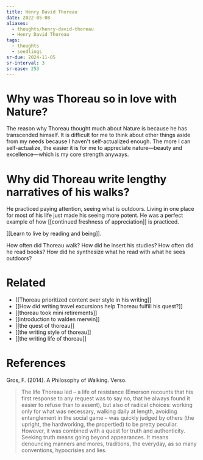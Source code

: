 ```yaml
---
title: Henry David Thoreau
date: 2022-05-08
aliases:
  - thoughts/henry-david-thoreau
  - Henry David Thoreau
tags:
  - thoughts
  - seedlings
sr-due: 2024-11-05
sr-interval: 3
sr-ease: 253
---
```

# Why was Thoreau so in love with Nature?

The reason why Thoreau thought much about Nature is because he has transcended himself. It is difficult for me to think about other things aside from my needs because I haven't self-actualized enough. The more I can self-actualize, the easier it is for me to appreciate nature—beauty and excellence—which is my core strength anyways.

# Why did Thoreau write lengthy narratives of his walks?

He practiced paying attention, seeing what is outdoors. Living in one place for most of his life just made his seeing more potent. He was a perfect example of how [[continued freshness of appreciation]] is practiced.

[[Learn to live by reading and being]].

How often did Thoreau walk?
How did he insert his studies?
How often did he read books?
How did he synthesize what he read with what he sees outdoors?

# Related

- [[Thoreau prioritized content over style in his writing]]
- [[How did writing travel excursions help Thoreau fulfill his quest?]]
- [[thoreau took mini retirements]]
- [[introduction to walden merwin]]
- [[the quest of thoreau]]
- [[the writing style of thoreau]]
- [[the writing life of thoreau]]

# References

Gros, F. (2014). A Philosophy of Walking. Verso.

> The life Thoreau led – a life of resistance (Emerson recounts that his first response to any request was to say no, that he always found it easier to refuse than to assent), but also of radical choices: working only for what was necessary, walking daily at length, avoiding entanglement in the social game – was quickly judged by others (the upright, the hardworking, the propertied) to be pretty peculiar. However, it was combined with a quest for truth and authenticity. Seeking truth means going beyond appearances. It means denouncing manners and mores, traditions, the everyday, as so many conventions, hypocrisies and lies.
